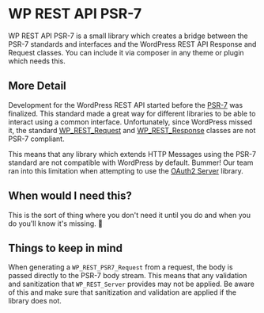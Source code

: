 # WP REST API PSR-7
WP REST API PSR-7 is a small library which creates a bridge between the PSR-7 standards and interfaces and the WordPress REST API Response and Request classes. You can include it via composer in any theme or plugin which needs this.

## More Detail
Development for the WordPress REST API started before the [PSR-7](https://www.php-fig.org/psr/psr-7/) was finalized. This standard made a great way for different libraries to be able to interact using a common interface. Unfortunately, since WordPress missed it, the standard [WP_REST_Request](https://developer.wordpress.org/reference/classes/wp_rest_request/) and [WP_REST_Response](https://developer.wordpress.org/reference/classes/wp_rest_response/) classes are not PSR-7 compliant.

This means that any library which extends HTTP Messages using the PSR-7 standard are not compatible with WordPress by default. Bummer! Our team ran into this limitation when attempting to use the [OAuth2 Server](https://github.com/thephpleague/oauth2-server) library.

## When would I need this?
This is the sort of thing where you don't need it until you do and when you do you'll know it's missing. 🙂

## Things to keep in mind
When generating a `WP_REST_PSR7_Request` from a request, the body is passed directly to the PSR-7 body stream. This means that any validation and sanitization that `WP_REST_Server` provides may not be applied. Be aware of this and make sure that sanitization and validation are applied if the library does not.
